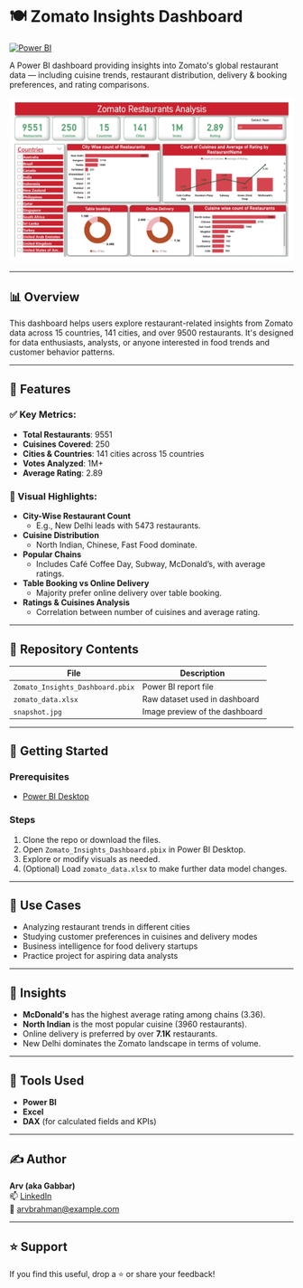 # 🍽️ Zomato Insights Dashboard
[![Power BI](https://img.shields.io/badge/Power%20BI-Dashboards-yellow)](https://app.powerbi.com/groups/me/lineage?experience=power-bi)

A Power BI dashboard providing insights into Zomato's global restaurant data — including cuisine trends, restaurant distribution, delivery & booking preferences, and rating comparisons.

![Zomato Dashboard Preview](https://github.com/arvbrahman/ZomatoInsightsDashboard/raw/main/snapshot.jpg)

---

## 📊 Overview

This dashboard helps users explore restaurant-related insights from Zomato data across 15 countries, 141 cities, and over 9500 restaurants. It's designed for data enthusiasts, analysts, or anyone interested in food trends and customer behavior patterns.

---

## 🧩 Features

### ✅ Key Metrics:
- **Total Restaurants**: 9551  
- **Cuisines Covered**: 250  
- **Cities & Countries**: 141 cities across 15 countries  
- **Votes Analyzed**: 1M+  
- **Average Rating**: 2.89  

### 📍 Visual Highlights:
- **City-Wise Restaurant Count**  
  - E.g., New Delhi leads with 5473 restaurants.
- **Cuisine Distribution**  
  - North Indian, Chinese, Fast Food dominate.
- **Popular Chains**  
  - Includes Café Coffee Day, Subway, McDonald’s, with average ratings.
- **Table Booking vs Online Delivery**  
  - Majority prefer online delivery over table booking.
- **Ratings & Cuisines Analysis**  
  - Correlation between number of cuisines and average rating.

---

## 📁 Repository Contents

| File | Description |
|------|-------------|
| `Zomato_Insights_Dashboard.pbix` | Power BI report file |
| `zomato_data.xlsx` | Raw dataset used in dashboard |
| `snapshot.jpg` | Image preview of the dashboard |

---

## 🚀 Getting Started

### Prerequisites
- [Power BI Desktop](https://powerbi.microsoft.com/desktop/)

### Steps
1. Clone the repo or download the files.
2. Open `Zomato_Insights_Dashboard.pbix` in Power BI Desktop.
3. Explore or modify visuals as needed.
4. (Optional) Load `zomato_data.xlsx` to make further data model changes.

---

## 🎯 Use Cases

- Analyzing restaurant trends in different cities
- Studying customer preferences in cuisines and delivery modes
- Business intelligence for food delivery startups
- Practice project for aspiring data analysts

---

## 📌 Insights

- **McDonald's** has the highest average rating among chains (3.36).
- **North Indian** is the most popular cuisine (3960 restaurants).
- Online delivery is preferred by over **7.1K** restaurants.
- New Delhi dominates the Zomato landscape in terms of volume.

---

## 🧠 Tools Used

- **Power BI**
- **Excel**
- **DAX** (for calculated fields and KPIs)

---

## ✍️ Author

**Arv (aka Gabbar)**  
📫 [LinkedIn](https://www.linkedin.com/in/your-profile)  
📧 arvbrahman@example.com

---

## ⭐️ Support

If you find this useful, drop a ⭐️ or share your feedback!
